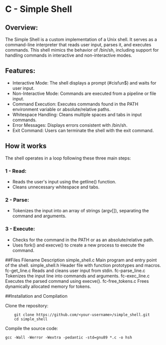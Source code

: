 # C - Simple Shell

## Overview:

The Simple Shell is a custom implementation of a Unix shell. It serves as a command-line interpreter that reads user input, parses it, and executes commands. This shell mimics the behavior of /bin/sh, including support for handling commands in interactive and non-interactive modes.


## Features:
- Interactive Mode: The shell displays a prompt (#cisfun$) and waits for user input.
- Non-Interactive Mode: Commands are executed from a pipeline or file input.
- Command Execution: Executes commands found in the PATH environment variable or absolute/relative paths.
- Whitespace Handling: Cleans multiple spaces and tabs in input commands.
- Error Messages: Displays errors consistent with /bin/sh.
- Exit Command: Users can terminate the shell with the exit command.

## How it works

The shell operates in a loop following these three main steps:
### 1 - Read:
- Reads the user's input using the getline() function.
- Cleans unnecessary whitespace and tabs.

### 2 - Parse:
- Tokenizes the input into an array of strings (argv[]), separating the command and arguments.

### 3 - Execute:
- Checks for the command in the PATH or as an absolute/relative path.
- Uses fork() and execve() to create a new process to execute the command.

##Files
Filename		Description
simple_shell.c		Main program and entry point of the shell.
simple_shell.h		Header file with function prototypes and macros.
fc-get_line.c		Reads and cleans user input from stdin.
fc-parse_line.c		Tokenizes the input line into commands and arguments.
fc-exec_line.c		Executes the parsed command using execve().
fc-free_tokens.c	Frees dynamically allocated memory for tokens.

##Installation and Compilation

Clone the repository:
```
	git clone https://github.com/<your-username>/simple_shell.git
	cd simple_shell
```

Compile the source code:
```
gcc -Wall -Werror -Wextra -pedantic -std=gnu89 *.c -o hsh
```
